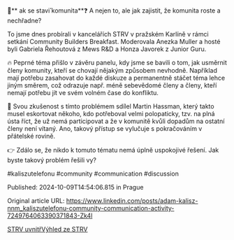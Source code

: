🤔** ak se stavi**́** komunita**❓ A nejen to, ale jak zajistit, že komunita roste a nechřadne?


To jsme dnes probírali v kancelářích STRV v pražském Karlíně v rámci setkání Community Builders Breakfast. Moderovala Anezka Muller a hosté byli Gabriela Řehoutová z Mews R&D a Honza Javorek z Junior Guru.


🔥 Peprné téma přišlo v závěru panelu, kdy jsme se bavili o tom, jak usměrnit členy komunity, kteří se chovají nějakým způsobem nevhodně. Například mají potřebu zasahovat do každé diskuze a permanentně stáčet téma lehce jiným směrem, což odrazuje např. méně sebevědomé členy a členy, kteří nemají potřebu jít ve svém volném čase do konfliktu.


😤 Svou zkušenost s tímto problémem sdílel Martin Hassman, který takto musel eskortovat někoho, kdo potřeboval velmi polopaticky, tzv. na plná ústa říct, že už nemá participovat a že v komunitě kvůli dopadům na ostatní členy není vítaný. Ano, takový přístup se vylučuje s pokračováním v přátelské rovině. 


👉 Zdálo se, že nikdo k tomuto tématu nemá úplně uspokojivé řešení. Jak byste takový problém řešili vy?


#kaliszutelefonu #community #communication #discussion


Published: 2024-10-09T14:54:06.815 in Prague

Original article URL: https://www.linkedin.com/posts/adam-kalisz-nnm_kaliszutelefonu-community-communication-activity-7249764063390371843-Zk4l

[STRV uvnitř](./media/STRV-indoor.jpg)[Výhled ze STRV](./media/STRV-sightseeing.jpg)